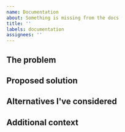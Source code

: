 ```yaml
---
name: Documentation
about: Something is missing from the docs
title: ''
labels: documentation
assignees: ''
---
```


## The problem
<!--Please be civil. This is an environment for collaboration.-->

## Proposed solution

## Alternatives I've considered

## Additional context
<!--optional-->
